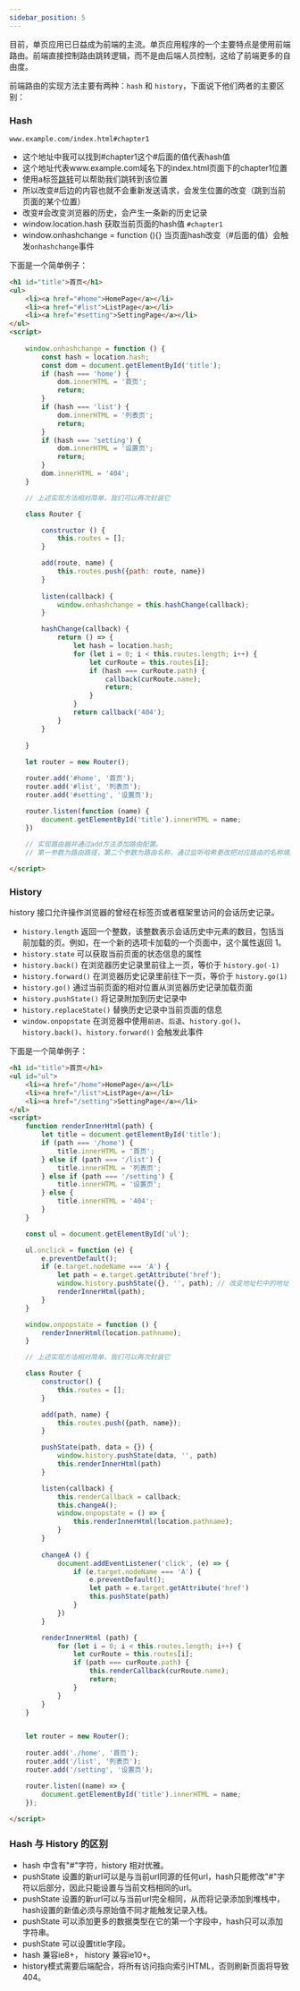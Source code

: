 ```yaml
---
sidebar_position: 5
---
```


目前，单页应用已日益成为前端的主流。单页应用程序的一个主要特点是使用前端路由。前端直接控制路由跳转逻辑，而不是由后端人员控制，这给了前端更多的自由度。

前端路由的实现方法主要有两种：`hash` 和 `history`，下面说下他们两者的主要区别：


### Hash 

```text
www.example.com/index.html#chapter1
```
- 这个地址中我可以找到#chapter1这个#后面的值代表hash值
- 这个地址代表www.example.com域名下的index.html页面下的chapter1位置
- 使用a标签<a href="#chapter1">跳转</a>可以帮助我们跳转到该位置
- 所以改变#后边的内容也就不会重新发送请求，会发生位置的改变（跳到当前页面的某个位置）
- 改变#会改变浏览器的历史，会产生一条新的历史记录
- window.location.hash 获取当前页面的hash值 `#chapter1`
- window.onhashchange = function (){} 当页面hash改变（#后面的值）会触发`onhashchange`事件

下面是一个简单例子：

```html
<h1 id="title">首页</h1>
<ul>
    <li><a href="#home">HomePage</a></li>
    <li><a href="#list">ListPage</a></li>
    <li><a href="#setting">SettingPage</a></li>
</ul>
<script>
    
    window.onhashchange = function () {
        const hash = location.hash;
        const dom = document.getElementById('title');
        if (hash === 'home') {
            dom.innerHTML = '首页';
            return;
        }
        if (hash === 'list') {
            dom.innerHTML = '列表页';
            return;
        }
        if (hash === 'setting') {
            dom.innerHTML = '设置页';
            return;
        }
        dom.innerHTML = '404';
    }

    // 上述实现方法相对简单，我们可以再次封装它

    class Router {

        constructor () {
            this.routes = [];
        }

        add(route, name) {
            this.routes.push({path: route, name})
        }
        
        listen(callback) {
            window.onhashchange = this.hashChange(callback);
        }

        hashChange(callback) {
            return () => {
                let hash = location.hash;
                for (let i = 0; i < this.routes.length; i++) {
                    let curRoute = this.routes[i];
                    if (hash === curRoute.path) {
                        callback(curRoute.name);
                        return;
                    } 
                }
                return callback('404');
            }
        }
        
    }
    
    let router = new Router();

    router.add('#home', '首页');
    router.add('#list', '列表页');
    router.add('#setting', '设置页');

    router.listen(function (name) {
        document.getElementById('title').innerHTML = name;
    })
    
    // 实现路由器并通过add方法添加路由配置。
    // 第一参数为路由路径，第二个参数为路由名称，通过监听哈希更改把对应路由的名称填入dom中。

</script>
```

### History

history 接口允许操作浏览器的曾经在标签页或者框架里访问的会话历史记录。

- `history.length` 返回一个整数，该整数表示会话历史中元素的数目，包括当前加载的页。例如，在一个新的选项卡加载的一个页面中，这个属性返回 1。
- `history.state` 可以获取当前页面的状态信息的属性
- `history.back()` 在浏览器历史记录里前往上一页，等价于 `history.go(-1)`
- `history.forward()` 在浏览器历史记录里前往下一页，等价于 `history.go(1)`
- `history.go()` 通过当前页面的相对位置从浏览器历史记录加载页面
- `history.pushState()` 将记录附加到历史记录中
- `history.replaceState()` 替换历史记录中当前页面的信息
- `window.onpopstate` 在浏览器中使用`前进`、`后退`、`history.go()`、`history.back()`、`history.forward()` 会触发此事件

下面是一个简单例子：

```html
<h1 id="title">首页</h1>
<ul id="ul">
    <li><a href="/home">HomePage</a></li>
    <li><a href="/list">ListPage</a></li>
    <li><a href="/setting">SettingPage</a></li>
</ul>
<script>
    function renderInnerHtml(path) {
        let title = document.getElementById('title');
        if (path === '/home') {
            title.innerHTML = '首页';
        } else if (path === '/list') {
            title.innerHTML = '列表页';
        } else if (path === '/setting') {
            title.innerHTML = '设置页';
        } else {
            title.innerHTML = '404';
        }
    }

    const ul = document.getElementById('ul');

    ul.onclick = function (e) {
        e.preventDefault();
        if (e.target.nodeName === 'A') {
            let path = e.target.getAttribute('href');
            window.history.pushState({}, '', path); // 改变地址栏中的地址
            renderInnerHtml(path);
        }
    }

    window.onpopstate = function () {
        renderInnerHtml(location.pathname);
    }

    // 上述实现方法相对简单，我们可以再次封装它

    class Router {
        constructor() {
            this.routes = [];
        }

        add(path, name) {
            this.routes.push({path, name});
        }

        pushState(path, data = {}) {
            window.history.pushState(data, '', path)
            this.renderInnerHtml(path)
        }

        listen(callback) {
            this.renderCallback = callback;
            this.changeA();
            window.onpopstate = () => {
                this.renderInnerHtml(location.pathname);
            }
        }
        
        changeA () {
            document.addEventListener('click', (e) => {
                if (e.target.nodeName === 'A') {
                    e.preventDefault();
                    let path = e.target.getAttribute('href')
                    this.pushState(path)
                }
            })
        }

        renderInnerHtml (path) {
            for (let i = 0; i < this.routes.length; i++) {
                let curRoute = this.routes[i];
                if (path === curRoute.path) {
                    this.renderCallback(curRoute.name);
                    return;
                }
            }
        }
    }


    let router = new Router();
    
    router.add('./home', '首页');
    router.add('/list', '列表页');
    router.add('/setting', '设置页');

    router.listen((name) => {
        document.getElementById('title').innerHTML = name;
    });
    
</script>
```

### Hash 与 History 的区别

- hash 中含有"#"字符，history 相对优雅。
- pushState 设置的新url可以是与当前url同源的任何url，hash只能修改"#"字符以后部分，因此只能设置与当前文档相同的url。
- pushState 设置的新url可以与当前url完全相同，从而将记录添加到堆栈中，hash设置的新值必须与原始值不同才能触发记录入栈。
- pushState 可以添加更多的数据类型在它的第一个字段中，hash只可以添加字符串。
- pushState 可以设置title字段。
- hash 兼容ie8+， history 兼容ie10+。
- history模式需要后端配合，将所有访问指向索引HTML，否则刷新页面将导致404。